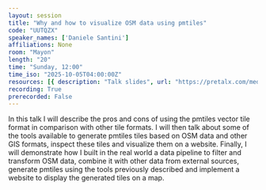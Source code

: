 ```yaml
---
layout: session
title: "Why and how to visualize OSM data using pmtiles"
code: "UUTQZX"
speaker_names: ['Daniele Santini']
affiliations: None
room: "Mayon"
length: "20"
time: "Sunday, 12:00"
time_iso: "2025-10-05T04:00:00Z"
resources: [{ description: "Talk slides", url: "https://pretalx.com/media/sotm2025/submissions/UUTQZX/resources/SOTM_2025_v251005_rCsJ5rO.pdf" }]
recording: True
prerecorded: False
---
```


In this talk I will describe the pros and cons of using the pmtiles vector tile format in comparison with other tile formats. I will then talk about some of the tools available to generate pmtiles tiles based on OSM data and other GIS formats, inspect these tiles and visualize them on a website. Finally, I will demonstrate how I built in the real world a data pipeline to filter and transform OSM data, combine it with other data from external sources, generate pmtiles using the tools previously described and implement a website to display the generated tiles on a map.


